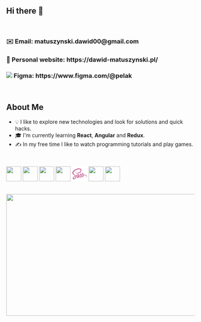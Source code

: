 <h2> Hi there 👋 </h2>
<br />
<h3> ✉️  Email: matuszynski.dawid00@gmail.com </h3>
<h3> 📄 Personal website:  https://dawid-matuszynski.pl/ </h3>
<h3> <img src="https://seeklogo.com/images/F/figma-logo-E4E21D3AEA-seeklogo.com.png" height="24" /> Figma:  https://www.figma.com/@pelak </h3>
<br />
<h2> About Me </h2>
<ul>
  <li> 💡  I like to explore new technologies and look for solutions and quick hacks. </li>
  <li> 🎓  I'm currently learning <b>React</b>, <b>Angular</b> and <b>Redux</b>. </li>
  <li> ✍️  In my free time I like to watch programming tutorials and play games. </li>
</ul>
<br />
<p>
  <img src="https://camo.githubusercontent.com/8ab083d07889389dd0db52bd9f6910c85d1e861f3b409b9804991d6b4f0acb16/68747470733a2f2f7365656b6c6f676f2e636f6d2f696d616765732f482f68746d6c352d776974686f75742d776f72646d61726b2d636f6c6f722d6c6f676f2d313444323532443837382d7365656b6c6f676f2e636f6d2e706e67" width="40" height="40" />
  <img src="https://camo.githubusercontent.com/bda07471d3b323743fa603f92b28d559ce5da939b02fb70656b0a5fa65157121/68747470733a2f2f75706c6f61642e77696b696d656469612e6f72672f77696b6970656469612f636f6d6d6f6e732f7468756d622f362f36322f435353335f6c6f676f2e7376672f343870782d435353335f6c6f676f2e7376672e706e67" width="40" height="40" />
  <img src="https://camo.githubusercontent.com/b4ff7f14956d1e50e56f37992f87c6a73166345ea928b6dbe1140db457b9707b/68747470733a2f2f75706c6f61642e77696b696d656469612e6f72672f77696b6970656469612f636f6d6d6f6e732f7468756d622f392f39392f556e6f6666696369616c5f4a6176615363726970745f6c6f676f5f322e7376672f3130323470782d556e6f6666696369616c5f4a6176615363726970745f6c6f676f5f322e7376672e706e67" width="40" height="40" />
  <img src="https://camo.githubusercontent.com/4112948ca937900fbcd0eb4a0ed71f8672399586f4614ef7119268d079207878/68747470733a2f2f63646e2e776f726c64766563746f726c6f676f2e636f6d2f6c6f676f732f626f6f7473747261702d342e737667" width="40" height="40" />
  <img src="https://raw.githubusercontent.com/devicons/devicon/master/icons/sass/sass-original.svg" width="40" height="40" />
  <img src="https://miro.medium.com/max/500/1*cPh7ujRIfcHAy4kW2ADGOw.png" width="40" height="40" />
  <img src="https://angular.io/assets/images/logos/angular/angular.png" width="40" height="40" />
</p>
<br />
<img src="https://otherkey.pl/wp-content/uploads/2021/12/otherkey-pozycjonowanie-seo-strony-internetowej-sklepu-1024x652.png" width="512" height="326" />
